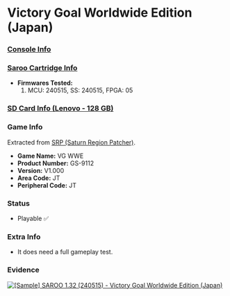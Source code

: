 # Victory Goal Worldwide Edition (Japan)

### [Console Info](../../../../Info/Consoles/VA13/README.md)

### [Saroo Cartridge Info](../../../../Info/Cartridges/RetroGameParadiseStore/1.32F/README.md)

- <b>Firmwares Tested:</b>
  1. MCU: 240515, SS: 240515, FPGA: 05

### [SD Card Info (Lenovo - 128 GB)](../../../../Info/SdCards/Lenovo/128GB/README.md)

### Game Info

Extracted from [SRP (Saturn Region Patcher)](https://segaxtreme.net/resources/saturn-region-patcher.81/download).

- <b>Game Name:</b> VG WWE
- <b>Product Number:</b> GS-9112
- <b>Version:</b> V1.000
- <b>Area Code:</b> JT
- <b>Peripheral Code:</b> JT

### Status

- Playable :white_check_mark:

### Extra Info

- It does need a full gameplay test.

### Evidence

[![[Sample] SAROO 1.32 (240515) - Victory Goal Worldwide Edition (Japan)](https://img.youtube.com/vi/Ru69L4oIJcE/0.jpg)](https://www.youtube.com/watch?v=Ru69L4oIJcE)
